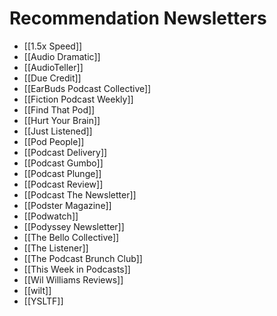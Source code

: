 # Recommendation Newsletters
* [[1.5x Speed]]
* [[Audio Dramatic]]
* [[AudioTeller]]
* [[Due Credit]]
* [[EarBuds Podcast Collective]]
* [[Fiction Podcast Weekly]]
* [[Find That Pod]]
* [[Hurt Your Brain]]
* [[Just Listened]]
* [[Pod People]]
* [[Podcast Delivery]]
* [[Podcast Gumbo]]
* [[Podcast Plunge]]
* [[Podcast Review]]
* [[Podcast The Newsletter]]
* [[Podster Magazine]]
* [[Podwatch]]
* [[Podyssey Newsletter]]
* [[The Bello Collective]]
* [[The Listener]]
* [[The Podcast Brunch Club]]
* [[This Week in Podcasts]]
* [[Wil Williams Reviews]]
* [[wilt]]
* [[YSLTF]]
